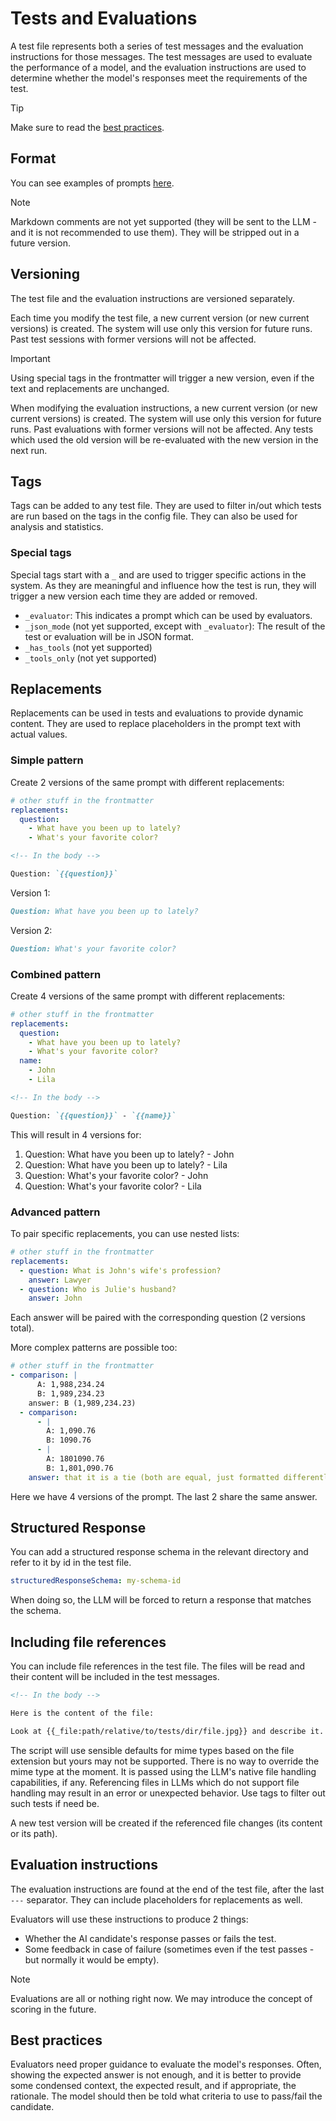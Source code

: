 # Tests and Evaluations

A test file represents both a series of test messages and the evaluation instructions for those messages. The test messages are used to evaluate the performance of a model, and the evaluation instructions are used to determine whether the model's responses meet the requirements of the test.

> [!TIP]
> Make sure to read the [best practices](#best-practices).

## Format

You can see examples of prompts [here](./example/data/tests).

> [!NOTE]
> Markdown comments are not yet supported (they will be sent to the LLM - and it is not recommended to use them). They will be stripped out in a future version.

## Versioning

The test file and the evaluation instructions are versioned separately.

Each time you modify the test file, a new current version (or new current versions) is created. The system will use only this version for future runs. Past test sessions with former versions will not be affected.

> [!IMPORTANT]
> Using special tags in the frontmatter will trigger a new version, even if the text and replacements are unchanged.

When modifying the evaluation instructions, a new current version (or new current versions) is created. The system will use only this version for future runs. Past evaluations with former versions will not be affected. Any tests which used the old version will be re-evaluated with the new version in the next run.

## Tags

Tags can be added to any test file. They are used to filter in/out which tests are run based on the tags in the config file. They can also be used for analysis and statistics.

### Special tags

Special tags start with a `_` and are used to trigger specific actions in the system. As they are meaningful and influence how the test is run, they will trigger a new version each time they are added or removed.

- `_evaluator`: This indicates a prompt which can be used by evaluators.
- `_json_mode` (not yet supported, except with `_evaluator`): The result of the test or evaluation will be in JSON format.
- `_has_tools` (not yet supported)
- `_tools_only` (not yet supported)

## Replacements

Replacements can be used in tests and evaluations to provide dynamic content. They are used to replace placeholders in the prompt text with actual values.

### Simple pattern

Create 2 versions of the same prompt with different replacements:

```yaml
# other stuff in the frontmatter
replacements:
  question:
    - What have you been up to lately?
    - What's your favorite color?
```

```markdown
<!-- In the body -->

Question: `{{question}}`
```

Version 1:

```markdown
Question: What have you been up to lately?
```

Version 2:

```markdown
Question: What's your favorite color?
```

### Combined pattern

Create 4 versions of the same prompt with different replacements:

```yaml
# other stuff in the frontmatter
replacements:
  question:
    - What have you been up to lately?
    - What's your favorite color?
  name:
    - John
    - Lila
```

```markdown
<!-- In the body -->

Question: `{{question}}` - `{{name}}`
```

This will result in 4 versions for:

1. Question: What have you been up to lately? - John
2. Question: What have you been up to lately? - Lila
3. Question: What's your favorite color? - John
4. Question: What's your favorite color? - Lila

### Advanced pattern

To pair specific replacements, you can use nested lists:

```yaml
# other stuff in the frontmatter
replacements:
  - question: What is John's wife's profession?
    answer: Lawyer
  - question: Who is Julie's husband?
    answer: John
```

Each answer will be paired with the corresponding question (2 versions total).

More complex patterns are possible too:

```yaml
# other stuff in the frontmatter
- comparison: |
      A: 1,988,234.24
      B: 1,989,234.23
    answer: B (1,989,234.23)
  - comparison:
      - |
        A: 1,090.76
        B: 1090.76
      - |
        A: 1801090.76
        B: 1,801,090.76
    answer: that it is a tie (both are equal, just formatted differently)
```

Here we have 4 versions of the prompt. The last 2 share the same answer.

## Structured Response

You can add a structured response schema in the relevant directory and refer to it by id in the test file.

```yaml
structuredResponseSchema: my-schema-id
```

When doing so, the LLM will be forced to return a response that matches the schema.

## Including file references

You can include file references in the test file. The files will be read and their content will be included in the test messages.

```markdown
<!-- In the body -->

Here is the content of the file:

Look at {{_file:path/relative/to/tests/dir/file.jpg}} and describe it.
```

The script will use sensible defaults for mime types based on the file extension but yours may not be supported. There is no way to override the mime type at the moment. It is passed using the LLM's native file handling capabilities, if any. Referencing files in LLMs which do not support file handling may result in an error or unexpected behavior. Use tags to filter out such tests if need be.

A new test version will be created if the referenced file changes (its content or its path).

## Evaluation instructions

The evaluation instructions are found at the end of the test file, after the last `---` separator. They can include placeholders for replacements as well.

Evaluators will use these instructions to produce 2 things:

- Whether the AI candidate's response passes or fails the test.
- Some feedback in case of failure (sometimes even if the test passes - but normally it would be empty).

> [!NOTE]
> Evaluations are all or nothing right now. We may introduce the concept of scoring in the future.

## Best practices

Evaluators need proper guidance to evaluate the model's responses. Often, showing the expected answer is not enough, and it is better to provide some condensed context, the expected result, and if appropriate, the rationale. The model should then be told what criteria to use to pass/fail the candidate.
